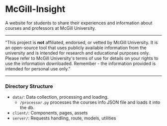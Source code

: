 # McGill-Insight
A website for students to share their experiences and information about courses and professors at McGill University.

---

"This project is **not** affiliated, endorsed, or vetted by McGill University. It is an open-source tool that uses publicly available information from the university and is intended for research and educational purposes only. Please refer to McGill University's terms of use for details on your rights to use the information downloaded. Remember - the information provided is intended for personal use only."

---

### Directory Structure
- `data/`: Data collection, processing and loading.
    -  `/processor.py` processes the courses info JSON file and loads it into the db.
- `client/`: Components, pages, assets
- `server/`: Requests handling, route, models, utilities
